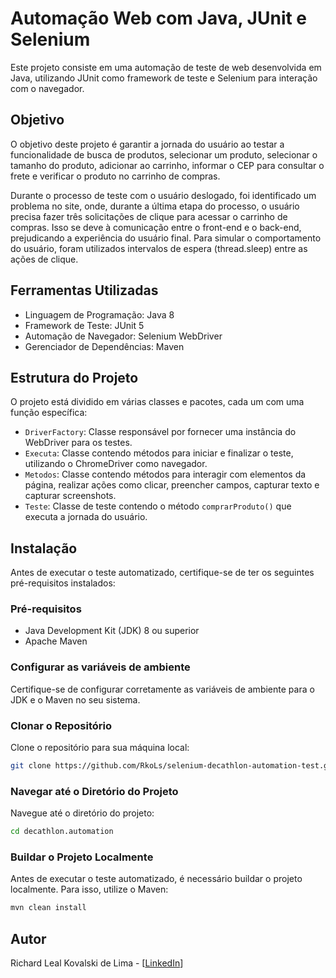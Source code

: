 # Automação Web com Java, JUnit e Selenium

Este projeto consiste em uma automação de teste de web desenvolvida em Java, utilizando JUnit como framework de teste e Selenium para interação com o navegador.

## Objetivo

O objetivo deste projeto é garantir a jornada do usuário ao testar a funcionalidade de busca de produtos, selecionar um produto, selecionar o tamanho do produto, adicionar ao carrinho, informar o CEP para consultar o frete e verificar o produto no carrinho de compras.

Durante o processo de teste com o usuário deslogado, foi identificado um problema no site, onde, durante a última etapa do processo, o usuário precisa fazer três solicitações de clique para acessar o carrinho de compras. Isso se deve à comunicação entre o front-end e o back-end, prejudicando a experiência do usuário final. Para simular o comportamento do usuário, foram utilizados intervalos de espera (thread.sleep) entre as ações de clique.

## Ferramentas Utilizadas

- Linguagem de Programação: Java 8
- Framework de Teste: JUnit 5
- Automação de Navegador: Selenium WebDriver
- Gerenciador de Dependências: Maven

## Estrutura do Projeto

O projeto está dividido em várias classes e pacotes, cada um com uma função específica:

- `DriverFactory`: Classe responsável por fornecer uma instância do WebDriver para os testes.
- `Executa`: Classe contendo métodos para iniciar e finalizar o teste, utilizando o ChromeDriver como navegador.
- `Metodos`: Classe contendo métodos para interagir com elementos da página, realizar ações como clicar, preencher campos, capturar texto e capturar screenshots.
- `Teste`: Classe de teste contendo o método `comprarProduto()` que executa a jornada do usuário.

## Instalação

Antes de executar o teste automatizado, certifique-se de ter os seguintes pré-requisitos instalados:

### Pré-requisitos

- Java Development Kit (JDK) 8 ou superior
- Apache Maven

### Configurar as variáveis de ambiente

Certifique-se de configurar corretamente as variáveis de ambiente para o JDK e o Maven no seu sistema.

### Clonar o Repositório

Clone o repositório para sua máquina local:

```bash
git clone https://github.com/RkoLs/selenium-decathlon-automation-test.git
```

### Navegar até o Diretório do Projeto

Navegue até o diretório do projeto:

```bash
cd decathlon.automation
```

### Buildar o Projeto Localmente

Antes de executar o teste automatizado, é necessário buildar o projeto localmente. Para isso, utilize o Maven:

```bash
mvn clean install
```

## Autor
Richard Leal Kovalski de Lima - [[LinkedIn](https://www.linkedin.com/in/richardkovalski/)]
